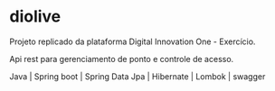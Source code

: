 # diolive

Projeto replicado da plataforma Digital Innovation One - Exercício.

Api rest para gerenciamento de ponto e controle de acesso.

Java | Spring boot | Spring Data Jpa | Hibernate | Lombok | swagger
